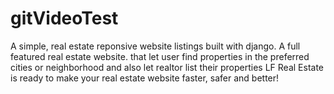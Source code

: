 # gitVideoTest
A simple, real estate reponsive website listings built with django. 
A full featured real estate website. that let user find properties in the preferred cities or neighborhood and also let realtor list their properties 
LF Real Estate is ready to make your real estate website faster, safer and better!
